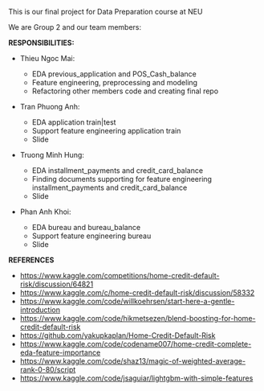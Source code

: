 This is our final project for Data Preparation course at NEU

We are Group 2 and our team members:

**RESPONSIBILITIES:**
- Thieu Ngoc Mai:
    - EDA previous_application and POS_Cash_balance
    - Feature engineering, preprocessing and modeling
    - Refactoring other members code and creating final repo

- Tran Phuong Anh:
    - EDA application train|test
    - Support feature engineering application train
    - Slide

- Truong Minh Hung:
    - EDA installment_payments and credit_card_balance
    - Finding documents supporting for feature engineering installment_payments and credit_card_balance
    - Slide

- Phan Anh Khoi:
    - EDA bureau and bureau_balance
    - Support feature engineering bureau
    - Slide

**REFERENCES**
- https://www.kaggle.com/competitions/home-credit-default-risk/discussion/64821
- https://www.kaggle.com/c/home-credit-default-risk/discussion/58332
- https://www.kaggle.com/code/willkoehrsen/start-here-a-gentle-introduction
- https://www.kaggle.com/code/hikmetsezen/blend-boosting-for-home-credit-default-risk
- https://github.com/yakupkaplan/Home-Credit-Default-Risk
- https://www.kaggle.com/code/codename007/home-credit-complete-eda-feature-importance
- https://www.kaggle.com/code/shaz13/magic-of-weighted-average-rank-0-80/script
- https://www.kaggle.com/code/jsaguiar/lightgbm-with-simple-features
